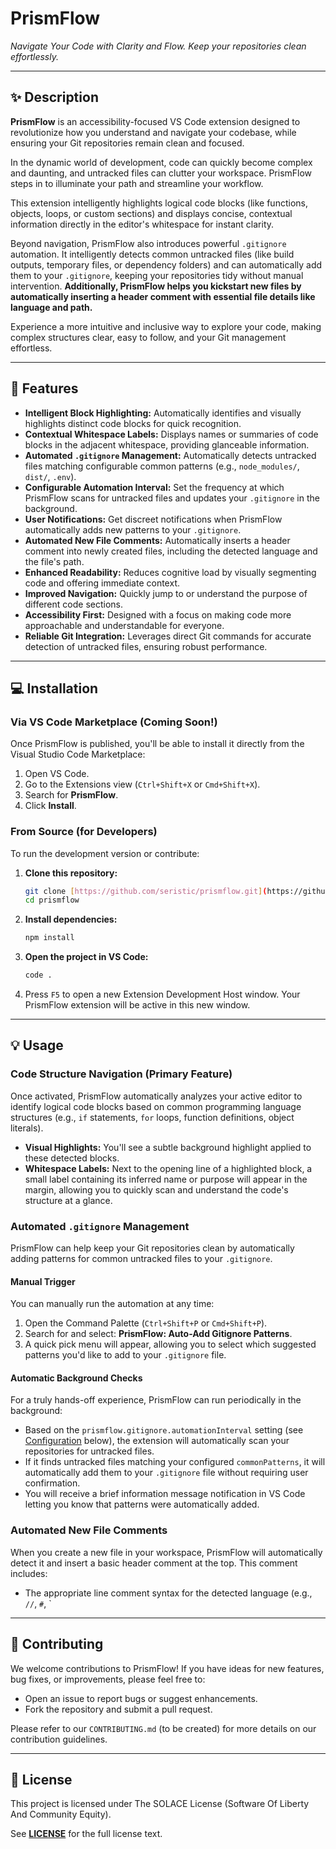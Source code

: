 # PrismFlow

_Navigate Your Code with Clarity and Flow. Keep your repositories clean effortlessly._

---

## ✨ Description

**PrismFlow** is an accessibility-focused VS Code extension designed to revolutionize how you understand and navigate your codebase, while ensuring your Git repositories remain clean and focused.

In the dynamic world of development, code can quickly become complex and daunting, and untracked files can clutter your workspace. PrismFlow steps in to illuminate your path and streamline your workflow.

This extension intelligently highlights logical code blocks (like functions, objects, loops, or custom sections) and displays concise, contextual information directly in the editor's whitespace for instant clarity.

Beyond navigation, PrismFlow also introduces powerful `.gitignore` automation. It intelligently detects common untracked files (like build outputs, temporary files, or dependency folders) and can automatically add them to your `.gitignore`, keeping your repositories tidy without manual intervention. **Additionally, PrismFlow helps you kickstart new files by automatically inserting a header comment with essential file details like language and path.**

Experience a more intuitive and inclusive way to explore your code, making complex structures clear, easy to follow, and your Git management effortless.

---

## 🚀 Features

- **Intelligent Block Highlighting:** Automatically identifies and visually highlights distinct code blocks for quick recognition.
- **Contextual Whitespace Labels:** Displays names or summaries of code blocks in the adjacent whitespace, providing glanceable information.
- **Automated `.gitignore` Management:** Automatically detects untracked files matching configurable common patterns (e.g., `node_modules/`, `dist/`, `.env`).
- **Configurable Automation Interval:** Set the frequency at which PrismFlow scans for untracked files and updates your `.gitignore` in the background.
- **User Notifications:** Get discreet notifications when PrismFlow automatically adds new patterns to your `.gitignore`.
- **Automated New File Comments:** Automatically inserts a header comment into newly created files, including the detected language and the file's path.
- **Enhanced Readability:** Reduces cognitive load by visually segmenting code and offering immediate context.
- **Improved Navigation:** Quickly jump to or understand the purpose of different code sections.
- **Accessibility First:** Designed with a focus on making code more approachable and understandable for everyone.
- **Reliable Git Integration:** Leverages direct Git commands for accurate detection of untracked files, ensuring robust performance.

---

## 💻 Installation

### Via VS Code Marketplace (Coming Soon!)

Once PrismFlow is published, you'll be able to install it directly from the Visual Studio Code Marketplace:

1.  Open VS Code.
2.  Go to the Extensions view (`Ctrl+Shift+X` or `Cmd+Shift+X`).
3.  Search for **PrismFlow**.
4.  Click **Install**.

### From Source (for Developers)

To run the development version or contribute:

1.  **Clone this repository:**

    ```bash
    git clone [https://github.com/seristic/prismflow.git](https://github.com/seristic/prismflow.git)
    cd prismflow
    ```

2.  **Install dependencies:**

    ```bash
    npm install
    ```

3.  **Open the project in VS Code:**

    ```bash
    code .
    ```

4.  Press `F5` to open a new Extension Development Host window. Your PrismFlow extension will be active in this new window.

---

## 💡 Usage

### Code Structure Navigation (Primary Feature)

Once activated, PrismFlow automatically analyzes your active editor to identify logical code blocks based on common programming language structures (e.g., `if` statements, `for` loops, function definitions, object literals).

- **Visual Highlights:** You'll see a subtle background highlight applied to these detected blocks.
- **Whitespace Labels:** Next to the opening line of a highlighted block, a small label containing its inferred name or purpose will appear in the margin, allowing you to quickly scan and understand the code's structure at a glance.

### Automated `.gitignore` Management

PrismFlow can help keep your Git repositories clean by automatically adding patterns for common untracked files to your `.gitignore`.

#### Manual Trigger

You can manually run the automation at any time:

1.  Open the Command Palette (`Ctrl+Shift+P` or `Cmd+Shift+P`).
2.  Search for and select: **PrismFlow: Auto-Add Gitignore Patterns**.
3.  A quick pick menu will appear, allowing you to select which suggested patterns you'd like to add to your `.gitignore` file.

#### Automatic Background Checks

For a truly hands-off experience, PrismFlow can run periodically in the background:

- Based on the `prismflow.gitignore.automationInterval` setting (see [Configuration](#️-configuration) below), the extension will automatically scan your repositories for untracked files.
- If it finds untracked files matching your configured `commonPatterns`, it will automatically add them to your `.gitignore` file without requiring user confirmation.
- You will receive a brief information message notification in VS Code letting you know that patterns were automatically added.

### Automated New File Comments

When you create a new file in your workspace, PrismFlow will automatically detect it and insert a basic header comment at the top. This comment includes:

- The appropriate line comment syntax for the detected language (e.g., `//`, `#`, `

---

## 🤝 Contributing

We welcome contributions to PrismFlow! If you have ideas for new features, bug fixes, or improvements, please feel free to:

- Open an issue to report bugs or suggest enhancements.
- Fork the repository and submit a pull request.

Please refer to our `CONTRIBUTING.md` (to be created) for more details on our contribution guidelines.

---

## 📝 License

This project is licensed under The SOLACE License (Software Of Liberty And Community Equity).

See [**LICENSE**](LICENSE.md) for the full license text.
